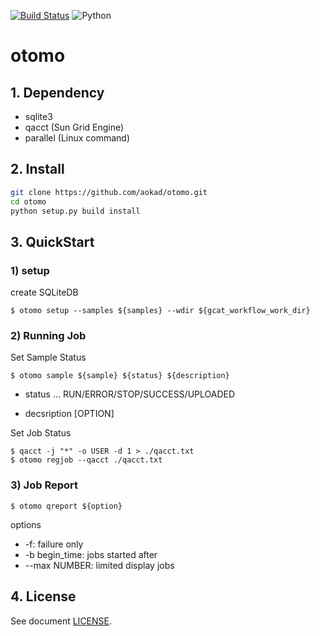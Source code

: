 [![Build Status](https://api.travis-ci.com/aokad/otomo.svg?branch=master)](https://travis-ci.com/github/aokad/otomo)
![Python](https://img.shields.io/badge/python-3.6%20%7C%203.7%20%7C%203.8-blue.svg)

# otomo

## 1. Dependency

 - sqlite3
 - qacct (Sun Grid Engine)
 - parallel (Linux command)

## 2. Install

```Bash
git clone https://github.com/aokad/otomo.git
cd otomo
python setup.py build install
```

## 3. QuickStart

### 1) setup

create SQLiteDB
```
$ otomo setup --samples ${samples} --wdir ${gcat_workflow_work_dir}
```

### 2) Running Job

Set Sample Status
```
$ otomo sample ${sample} ${status} ${description}
```

 - status ...
    RUN/ERROR/STOP/SUCCESS/UPLOADED

 - decsription [OPTION]

Set Job Status
```
$ qacct -j "*" -o USER -d 1 > ./qacct.txt
$ otomo regjob --qacct ./qacct.txt
```

### 3) Job Report

```
$ otomo qreport ${option}
```

options
 - -f: failure only
 - -b begin_time: jobs started after
 - --max NUMBER: limited display jobs

## 4. License 

See document [LICENSE](./LICENSE).
